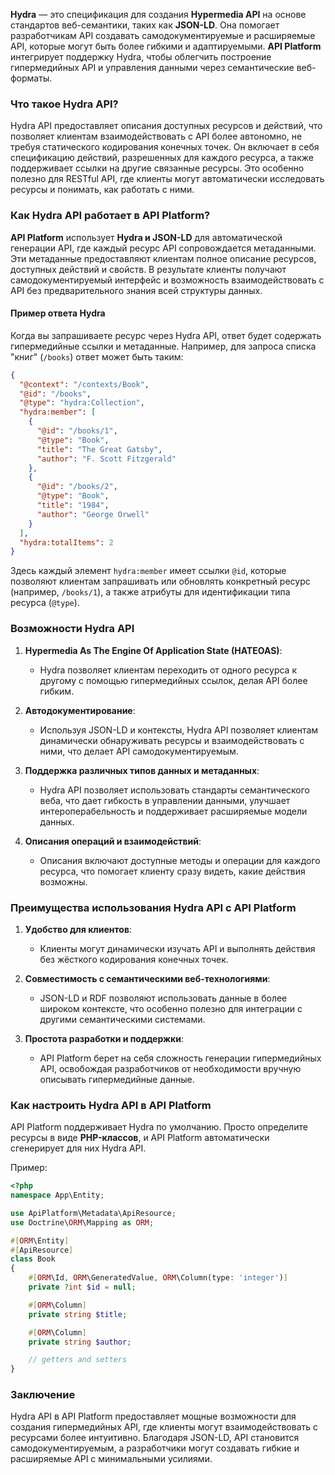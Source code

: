 **Hydra** — это спецификация для создания **Hypermedia API** на основе стандартов веб-семантики, таких как **JSON-LD**. Она помогает разработчикам API создавать самодокументируемые и расширяемые API, которые могут быть более гибкими и адаптируемыми. **API Platform** интегрирует поддержку Hydra, чтобы облегчить построение гипермедийных API и управления данными через семантические веб-форматы.

### Что такое Hydra API?

Hydra API предоставляет описания доступных ресурсов и действий, что позволяет клиентам взаимодействовать с API более автономно, не требуя статического кодирования конечных точек. Он включает в себя спецификацию действий, разрешенных для каждого ресурса, а также поддерживает ссылки на другие связанные ресурсы. Это особенно полезно для RESTful API, где клиенты могут автоматически исследовать ресурсы и понимать, как работать с ними.

### Как Hydra API работает в API Platform?

**API Platform** использует **Hydra и JSON-LD** для автоматической генерации API, где каждый ресурс API сопровождается метаданными. Эти метаданные предоставляют клиентам полное описание ресурсов, доступных действий и свойств. В результате клиенты получают самодокументируемый интерфейс и возможность взаимодействовать с API без предварительного знания всей структуры данных.

#### Пример ответа Hydra

Когда вы запрашиваете ресурс через Hydra API, ответ будет содержать гипермедийные ссылки и метаданные. Например, для запроса списка "книг" (`/books`) ответ может быть таким:

```json
{
  "@context": "/contexts/Book",
  "@id": "/books",
  "@type": "hydra:Collection",
  "hydra:member": [
    {
      "@id": "/books/1",
      "@type": "Book",
      "title": "The Great Gatsby",
      "author": "F. Scott Fitzgerald"
    },
    {
      "@id": "/books/2",
      "@type": "Book",
      "title": "1984",
      "author": "George Orwell"
    }
  ],
  "hydra:totalItems": 2
}
```

Здесь каждый элемент `hydra:member` имеет ссылки `@id`, которые позволяют клиентам запрашивать или обновлять конкретный ресурс (например, `/books/1`), а также атрибуты для идентификации типа ресурса (`@type`).

### Возможности Hydra API

1. **Hypermedia As The Engine Of Application State (HATEOAS)**:
   - Hydra позволяет клиентам переходить от одного ресурса к другому с помощью гипермедийных ссылок, делая API более гибким.

2. **Автодокументирование**:
   - Используя JSON-LD и контексты, Hydra API позволяет клиентам динамически обнаруживать ресурсы и взаимодействовать с ними, что делает API самодокументируемым.

3. **Поддержка различных типов данных и метаданных**:
   - Hydra API позволяет использовать стандарты семантического веба, что дает гибкость в управлении данными, улучшает интероперабельность и поддерживает расширяемые модели данных.

4. **Описания операций и взаимодействий**:
   - Описания включают доступные методы и операции для каждого ресурса, что помогает клиенту сразу видеть, какие действия возможны.

### Преимущества использования Hydra API с API Platform

1. **Удобство для клиентов**:
   - Клиенты могут динамически изучать API и выполнять действия без жёсткого кодирования конечных точек.

2. **Совместимость с семантическими веб-технологиями**:
   - JSON-LD и RDF позволяют использовать данные в более широком контексте, что особенно полезно для интеграции с другими семантическими системами.

3. **Простота разработки и поддержки**:
   - API Platform берет на себя сложность генерации гипермедийных API, освобождая разработчиков от необходимости вручную описывать гипермедийные данные.

### Как настроить Hydra API в API Platform

API Platform поддерживает Hydra по умолчанию. Просто определите ресурсы в виде **PHP-классов**, и API Platform автоматически сгенерирует для них Hydra API.

Пример:

```php
<?php
namespace App\Entity;

use ApiPlatform\Metadata\ApiResource;
use Doctrine\ORM\Mapping as ORM;

#[ORM\Entity]
#[ApiResource]
class Book
{
    #[ORM\Id, ORM\GeneratedValue, ORM\Column(type: 'integer')]
    private ?int $id = null;

    #[ORM\Column]
    private string $title;

    #[ORM\Column]
    private string $author;

    // getters and setters
}
```

### Заключение

Hydra API в API Platform предоставляет мощные возможности для создания гипермедийных API, где клиенты могут взаимодействовать с ресурсами более интуитивно. Благодаря JSON-LD, API становится самодокументируемым, а разработчики могут создавать гибкие и расширяемые API с минимальными усилиями.